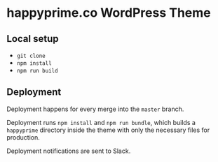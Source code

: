 # happyprime.co WordPress Theme

## Local setup

* `git clone`
* `npm install`
* `npm run build`

## Deployment

Deployment happens for every merge into the `master` branch.

Deployment runs `npm install` and `npm run bundle`, which builds a `happyprime` directory inside the theme with only the necessary files for production.

Deployment notifications are sent to Slack.